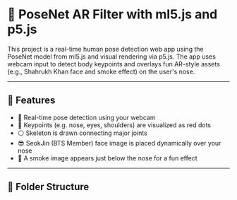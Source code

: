 # 👤 PoseNet AR Filter with ml5.js and p5.js

This project is a real-time human pose detection web app using the PoseNet model from ml5.js and visual rendering via p5.js. The app uses webcam input to detect body keypoints and overlays fun AR-style assets (e.g., Shahrukh Khan face and smoke effect) on the user's nose.

---

## 🎯 Features

- 📸 Real-time pose detection using your webcam
- 🔴 Keypoints (e.g. nose, eyes, shoulders) are visualized as red dots
- ⚪ Skeleton is drawn connecting major joints
- 😎 SeokJin (BTS Member)  face image is placed dynamically over your nose
- 🚬 A smoke image appears just below the nose for a fun effect

---

## 📁 Folder Structure

